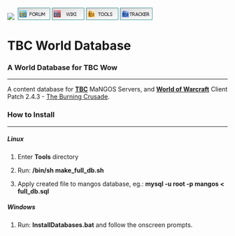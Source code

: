 [![](https://www.getmangos.eu/images/primus/blue/misc/logo.png)](http://www.getmangos.eu)&nbsp;
[![](/icons/FORUM.gif)](https://www.getmangos.eu/forum.php)
[![](/icons/WIKI.gif)](http://github.com/mangoswiki/wiki/wiki)
[![](/icons/TOOLS.gif)](http://github.com/mangostools)
[![](/icons/TRACKER.gif)](https://www.getmangos.eu/project.php)

TBC World Database
===

### A World Database for TBC Wow
----
A content database for [**TBC**][10] MaNGOS Servers, and [**World of Warcraft**][50] Client Patch
2.4.3 - [The Burning Crusade][51].

### How to Install
---------------
##### Linux

1. Enter **Tools** directory

2. Run: **/bin/sh make_full_db.sh**

3. Apply created file to mangos database, eg.: **mysql -u root -p mangos < full_db.sql**

##### Windows

1. Run: **InstallDatabases.bat** and follow the onscreen prompts.


[10]: https://github.com/mangosone/server "mangos one"

[50]: http://blizzard.com/games/wow/ "World of Warcraft"
[51]: http://www.wowpedia.org/Patch_2.4.3 "WoW 1.12.0 - Drums of War"
